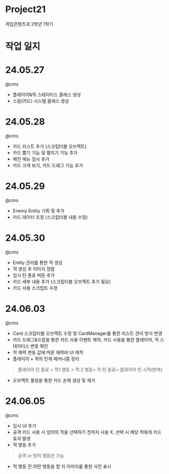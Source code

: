 # Project21
 게임콘텐츠과 2학년 1학기
# 작업 일지
# 24.05.27
@cms
- 플레이어&적 스테이터스 클래스 생성
- 스킬(카드) 시스템 클래스 생성

# 24.05.28
@cms 
- 카드 리스트 추가 (스크립터블 오브젝트)
- 카드 뽑기 기능 및 펼치기 기능 추가
- 메인 메뉴 임시 추가
- 카드 크게 보기, 카드 드래그 기능 추가

# 24.05.29
@cms
- Enemy Entity 기획 및 추가
- 카드 데이터 조정 (스크립터블 내용 수정)

# 24.05.30
@cms
- Entity 관리를 통한 적 생성
- 적 생성 후 이미지 정렬
- 임시 턴 종료 버튼 추가
- 카드 세부 내용 추가 (스크립터블 오브젝트 추가 필요)
- 카드 사용 스크립트 수정

# 24.06.03
@cms
- Card 스크립터블 오브젝트 수정 및 CardManager를 통한 리스트 관리 방식 변경
- 카드 드래그&드랍을 통한 카드 사용 이벤트 제작, 카드 사용을 통한 플레이어, 적 스테이터스 변동 확인
- 적 체력 변동 값에 따른 체력바 UI 제작
- 플레이어 + 적의 턴제 매커니즘 정리
> 플레이어 턴 종료 > 적1 행동 > 적 2 행동> 적 턴 종료> 플레이어 턴 시작(반복)
- 오브젝트 풀링을 통한 카드 손패 생성 및 제거

# 24.06.05
@cms
- 임시 UI 추가
- 공격 카드 사용 시 임의의 적을 선택하기 전까지 사용 X, 선택 시 해당 적에게 카드 효과 발생
- 적 행동 추가 
> 공격 or 방어 행동만 가능
- 적 행동 전 어떤 행동을 할 지 이미지를 통한 사전 표시
